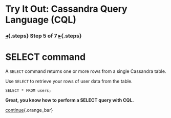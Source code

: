 <div class="top">

# Try It Out: Cassandra Query Language (CQL)
### [◂](command:katapod.loadPage?step4){.steps} Step 5 of 7 [▸](command:katapod.loadPage?step6){.steps}
</div>

# SELECT command

A `SELECT` command returns one or more rows from a single Cassandra table.

Use `SELECT` to retrieve your rows of user data from the table.

```
SELECT * FROM users;
```

**Great, you know how to perform a SELECT query with CQL.**

[continue](command:katapod.loadPage?step6){.orange_bar}
